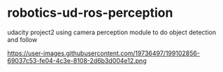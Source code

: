 # robotics-ud-ros-perception
udacity project2 using camera perception module to do object detection and follow


https://user-images.githubusercontent.com/19736497/199102856-69037c53-fe04-4c3e-8108-2d6b3d004e12.png
